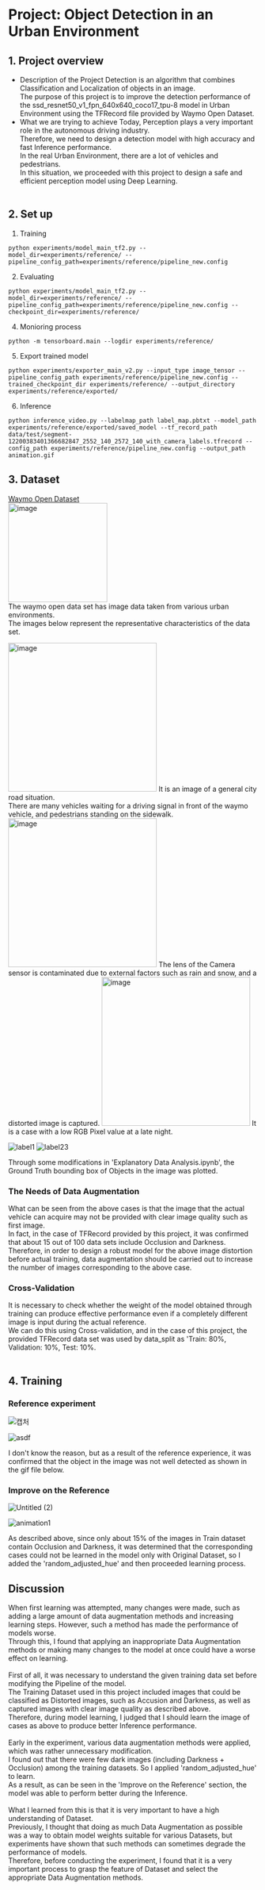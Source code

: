 # Project: Object Detection in an Urban Environment

## 1. Project overview
- Description of the Project
Detection is an algorithm that combines Classification and Localization of objects in an image.<br/>
The purpose of this project is to improve the detection performance of the ssd_resnet50_v1_fpn_640x640_coco17_tpu-8 model in Urban Environment using the TFRecord file provided by Waymo Open Dataset.<br/>
- What we are trying to achieve
Today, Perception plays a very important role in the autonomous driving industry.<br/>
Therefore, we need to design a detection model with high accuracy and fast Inference performance.<br/>
In the real Urban Environment, there are a lot of vehicles and pedestrians.<br/>
In this situation, we proceeded with this project to design a safe and efficient perception model using Deep Learning.<br/><br/>

## 2. Set up
1. Training
```{.bash}
python experiments/model_main_tf2.py --model_dir=experiments/reference/ --pipeline_config_path=experiments/reference/pipeline_new.config
```
2. Evaluating
```{.bash}
python experiments/model_main_tf2.py --model_dir=experiments/reference/ --pipeline_config_path=experiments/reference/pipeline_new.config --checkpoint_dir=experiments/reference/
```
4. Monioring process
```{.bash}
python -m tensorboard.main --logdir experiments/reference/
```
5. Export trained model
```{.bash}
python experiments/exporter_main_v2.py --input_type image_tensor --pipeline_config_path experiments/reference/pipeline_new.config --trained_checkpoint_dir experiments/reference/ --output_directory experiments/reference/exported/
```
6. Inference
```{.bash}
python inference_video.py --labelmap_path label_map.pbtxt --model_path experiments/reference/exported/saved_model --tf_record_path data/test/segment-12200383401366682847_2552_140_2572_140_with_camera_labels.tfrecord --config_path experiments/reference/pipeline_new.config --output_path animation.gif
```

## 3. Dataset
[Waymo Open Dataset](https://waymo.com/open/) <br/>
<img width="200" alt="image" src="https://user-images.githubusercontent.com/98406354/211144574-aec7f340-f9fd-4bb4-a59d-62c4fa25fe3e.png">
<br/>
The waymo open data set has image data taken from various urban environments.<br/>
The images below represent the representative characteristics of the data set.<br/>

<img width="300" alt="image" src="https://user-images.githubusercontent.com/98406354/211184077-c9ad2e19-ee7c-4e26-b047-e1588b49a235.png">
It is an image of a general city road situation.<br/>
There are many vehicles waiting for a driving signal in front of the waymo vehicle, and pedestrians standing on the sidewalk.
<img width="300" alt="image" src="https://user-images.githubusercontent.com/98406354/211184074-09f29d6c-b1ab-4e42-96ff-e18478e00b60.png">
The lens of the Camera sensor is contaminated due to external factors such as rain and snow, and a distorted image is captured.
<img width="300" alt="image" src="https://user-images.githubusercontent.com/98406354/211184078-6c974905-cb53-426c-bd0d-369e1ab3e56c.png">
It is a case with a low RGB Pixel value at a late night.
<br/>

![label1](https://user-images.githubusercontent.com/98406354/211246506-d8c508f8-aef2-4a72-9dc6-d509243ba6cf.png)
![label23](https://user-images.githubusercontent.com/98406354/211246515-18cac0b1-1110-43d9-9a25-69dfdbc759a3.png)

Through some modifications in 'Explanatory Data Analysis.ipynb', the Ground Truth bounding box of Objects in the image was plotted.

### The Needs of Data Augmentation

What can be seen from the above cases is that the image that the actual vehicle can acquire may not be provided with clear image quality such as first image.<br/>
In fact, in the case of TFRecord provided by this project, it was confirmed that about 15 out of 100 data sets include Occlusion and Darkness.<br/>
Therefore, in order to design a robust model for the above image distortion before actual training, data augmentation should be carried out to increase the number of images corresponding to the above case.<br/>

### Cross-Validation
It is necessary to check whether the weight of the model obtained through training can produce effective performance even if a completely different image is input during the actual reference.<br/>
We can do this using Cross-validation, and in the case of this project, the provided TFRecord data set was used by data_split as 'Train: 80%, Validation: 10%, Test: 10%.<br/><br/>

## 4. Training

### Reference experiment

![캡처](https://user-images.githubusercontent.com/98406354/211243711-5d993acd-c0ff-4a39-bc1b-4f328785e42c.PNG)

![asdf](https://user-images.githubusercontent.com/98406354/211243669-d86f9040-6768-48b9-a2c2-b5640aefef2e.gif)

I don't know the reason, but as a result of the reference experience, it was confirmed that the object in the image was not well detected as shown in the gif file below.



### Improve on the Reference

![Untitled (2)](https://user-images.githubusercontent.com/98406354/211185612-166ae41c-5b7e-4d43-a2dd-87805996b05d.png)

![animation1](https://user-images.githubusercontent.com/98406354/211185615-117d3260-3b20-4412-83af-cceff6e7534b.gif)

As described above, since only about 15% of the images in Train dataset contain Occlusion and Darkness, it was determined that the corresponding cases could not be learned in the model only with Original Dataset, so I added the 'random_adjusted_hue' and then proceeded learning process.

## Discussion
When first learning was attempted, many changes were made, such as adding a large amount of data augmentation methods and increasing learning steps. However, such a method has made the performance of models worse.<br/>
Through this, I found that applying an inappropriate Data Augmentation methods or making many changes to the model at once could have a worse effect on learning.<br/><br/>
First of all, it was necessary to understand the given training data set before modifying the Pipeline of the model.<br/>
The Training Dataset used in this project included images that could be classified as Distorted images, such as Accusion and Darkness, as well as captured images with clear image quality as described above.<br/>
Therefore, during model learning, I judged that I should learn the image of cases as above to produce better Inference performance.<br/><br/>
Early in the experiment, various data augmentation methods were applied, which was rather unnecessary modification.<br/>
I found out that there were few dark images (including Darkness + Occlusion) among the training datasets. So I applied 'random_adjusted_hue' to learn.<br/>
As a result, as can be seen in the 'Improve on the Reference' section, the model was able to perform better during the Inference.<br/><br/>
What I learned from this is that it is very important to have a high understanding of Dataset.<br/>
Previously, I thought that doing as much Data Augmentation as possible was a way to obtain model weights suitable for various Datasets, but experiments have shown that such methods can sometimes degrade the performance of models.<br/>
Therefore, before conducting the experiment, I found that it is a very important process to grasp the feature of Dataset and select the appropriate Data Augmentation methods.<br/>
